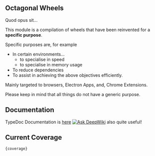 ## Octagonal Wheels

Quod opus sit...

This module is a compilation of wheels that have been reinvented for a __specific purpose__.

Specific purposes are, for example
- In certain environments...
  - to specialise in speed
  - to specialise in memory usage
- To reduce dependencies
- To assist in achieving the above objectives efficiently.

Mainly targeted to browsers, Electron Apps, and, Chrome Extensions.

Please keep in mind that all things do not have a generic purpose.

## Documentation

TypeDoc Documentation is [here](./docs/globals.md)
[![Ask DeepWiki](https://deepwiki.com/badge.svg)](https://deepwiki.com/vrtmrz/octagonal-wheels) also quite useful!

## Current Coverage
```
{coverage}
```